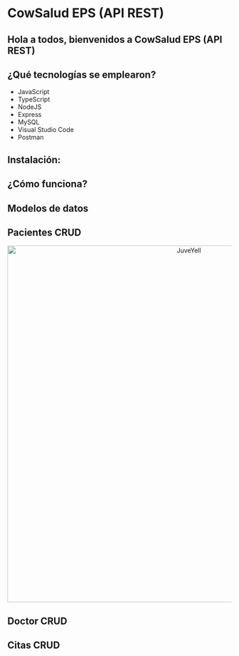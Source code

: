 # CowSalud EPS (API REST)

## Hola a todos, bienvenidos a CowSalud EPS (API REST)

## ¿Qué tecnologías se emplearon? 

- JavaScript
- TypeScript
- NodeJS
- Express
- MySQL
- Visual Studio Code
- Postman

## Instalación: 

## ¿Cómo funciona? 

## Modelos de datos


## Pacientes CRUD

<div>
<p style = 'text-align:center;'>
<img src="https://github.com/SparkleCow/API-CowSalud/assets/55297516/19e00eb8-afdb-49ff-9d6d-ffb680682547" alt="JuveYell" width="800px">
</p>
</div>

## Doctor CRUD

## Citas CRUD



